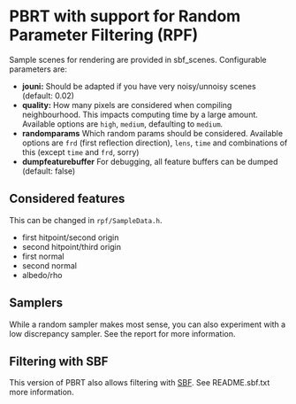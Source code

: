 # PBRT with support for Random Parameter Filtering (RPF)

Sample scenes for rendering are provided in sbf_scenes. Configurable parameters are:

* **jouni:** Should be adapted if you have very noisy/unnoisy scenes (default: 0.02)
* **quality:** How many pixels are considered when compiling neighbourhood. 
This impacts computing time by a large amount. Available options are `high`, `medium`, defaulting to `medium`. 
* **randomparams** Which random params should be considered. Available options are 
`frd` (first reflection direction), `lens`, `time` and combinations of this (except `time` and `frd`, sorry)
* **dumpfeaturebuffer** For debugging, all feature buffers can be dumped (default: false)

## Considered features
This can be changed in `rpf/SampleData.h`.

* first hitpoint/second origin
* second hitpoint/third origin
* first normal
* second normal
* albedo/rho

## Samplers
While a random sampler makes most sense, you can also experiment with a low discrepancy sampler. See the report for more information.


## Filtering with SBF

This version of PBRT also allows filtering with [SBF](http://www.cmlab.csie.ntu.edu.tw/project/sbf/).
See README.sbf.txt more information.
